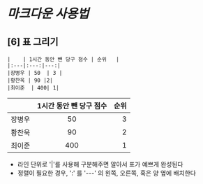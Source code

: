 # _마크다운 사용법_

## [6] 표 그리기
```
|    | 1시간 동안 뺀 당구 점수 | 순위   |
|:---|:---:|---:|
|장병우 | 50  | 3 |
|황찬욱 | 90 |2|
|최이준  | 400| 1|
```
|    | 1시간 동안 뺀 당구 점수 | 순위   |
|:---|:---:|---:|
|장병우 | 50  | 3 |
|황찬욱 | 90 |2|
|최이준  |400| 1|

 * 라인 단위로 '|'를 사용해 구분해주면 알아서 표가 예쁘게 완성된다
 * 정렬이 필요한 경우, ':' 를 '---' 의 왼쪽, 오른쪽, 혹은 양 옆에 배치한다
